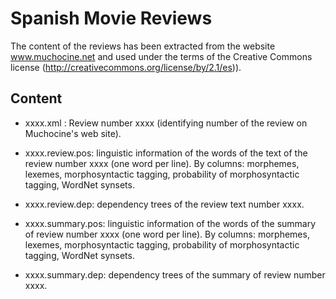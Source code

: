 # Spanish Movie Reviews

The content of the reviews has been extracted from the website www.muchocine.net and used under the terms of the Creative Commons license (http://creativecommons.org/license/by/2.1/es)).

## Content

* xxxx.xml : Review number xxxx (identifying number of the review on Muchocine's web site).

* xxxx.review.pos: linguistic information of the words of the text of the review number xxxx (one word per line). By columns: morphemes, lexemes, morphosyntactic tagging, probability of morphosyntactic tagging, WordNet synsets.

* xxxx.review.dep: dependency trees of the review text number xxxx.

* xxxx.summary.pos: linguistic information of the words of the summary of review number xxxx (one word per line). By columns: morphemes, lexemes, morphosyntactic tagging, probability of morphosyntactic tagging, WordNet synsets.

* xxxx.summary.dep: dependency trees of the summary of review number xxxx.


